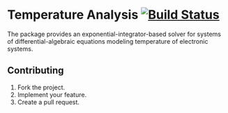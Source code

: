 # Temperature Analysis [![Build Status][travis-svg]][travis-url]

The package provides an exponential-integrator-based solver for systems of
differential-algebraic equations modeling temperature of electronic systems.

## Contributing

1. Fork the project.
2. Implement your feature.
3. Create a pull request.

[travis-svg]: https://travis-ci.org/rs-eslab/temper.svg?branch=master
[travis-url]: https://travis-ci.org/rs-eslab/temper
